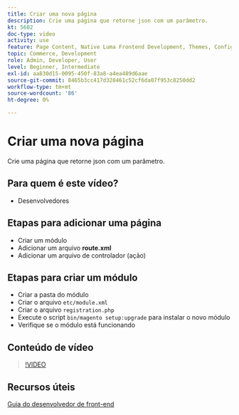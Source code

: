 ```yaml
---
title: Criar uma nova página
description: Crie uma página que retorne json com um parâmetro.
kt: 5602
doc-type: video
activity: use
feature: Page Content, Native Luma Frontend Development, Themes, Configuration
topic: Commerce, Development
role: Admin, Developer, User
level: Beginner, Intermediate
exl-id: aa830d15-0095-450f-83a8-a4ea489d6aae
source-git-commit: 8465b3cc417d328461c52cf6da07f953c8250dd2
workflow-type: tm+mt
source-wordcount: '86'
ht-degree: 0%

---
```


# Criar uma nova página

Crie uma página que retorne json com um parâmetro.

## Para quem é este vídeo?

- Desenvolvedores

## Etapas para adicionar uma página

- Criar um módulo
- Adicionar um arquivo **route.xml**
- Adicionar um arquivo de controlador (ação)

## Etapas para criar um módulo

- Criar a pasta do módulo
- Criar o arquivo `etc/module.xml`
- Criar o arquivo `registration.php`
- Execute o script `bin/magento setup:upgrade` para instalar o novo módulo
- Verifique se o módulo está funcionando

## Conteúdo de vídeo

>[!VIDEO](https://video.tv.adobe.com/v/35816?quality=12&learn=on)

## Recursos úteis

[Guia do desenvolvedor de front-end](https://developer.adobe.com/commerce/frontend-core/guide/)
